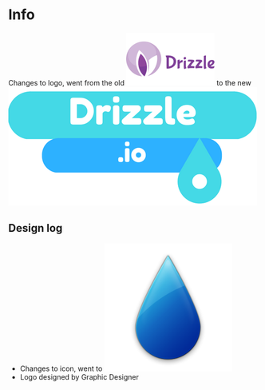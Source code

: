 # Info
Changes to logo, went from the old 
![Old-Drizzle](https://raw.githubusercontent.com/ZippyMagic/Drizzle/master/images/Drizzle.png)
to the new
![New-Drizzle](https://raw.githubusercontent.com/ZippyMagic/Drizzle.io/master/images/Drizzle-large.png)

## Design log
- Changes to icon, went to ![Drizzle-Icon](https://raw.githubusercontent.com/ZippyMagic/Drizzle.io/master/images/Drizzle-icon.png)
- Logo designed by Graphic Designer
